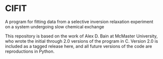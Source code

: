 # CIFIT
A program for fitting data from a selective inversion relaxation experiment on a system undergoing slow chemical exchange

This repository is based on the work of Alex D. Bain at McMaster University, who wrote the initial through 2.0 versions of the program in C.
Version 2.0 is included as a tagged release here, and all future versions of the code are reproductions in Python.
